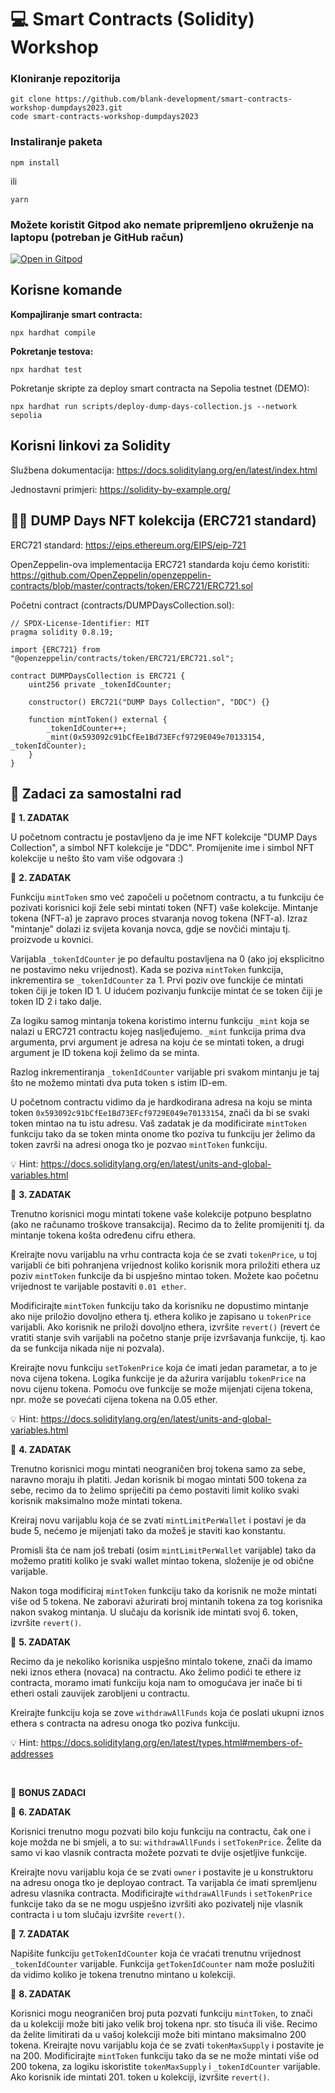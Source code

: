 # :computer: Smart Contracts (Solidity) Workshop

### Kloniranje repozitorija

```
git clone https://github.com/blank-development/smart-contracts-workshop-dumpdays2023.git
code smart-contracts-workshop-dumpdays2023
```

### Instaliranje paketa
```
npm install
```
ili
```
yarn
```

### Možete koristit Gitpod ako nemate pripremljeno okruženje na laptopu (potreban je GitHub račun)

[![Open in Gitpod](https://gitpod.io/button/open-in-gitpod.svg)](https://gitpod.io/#https://github.com/blank-development/smart-contracts-workshop-dumpdays2023)

## Korisne komande
**Kompajliranje smart contracta:**
```
npx hardhat compile
```

**Pokretanje testova:**
```
npx hardhat test
```

Pokretanje skripte za deploy smart contracta na Sepolia testnet (DEMO):
```
npx hardhat run scripts/deploy-dump-days-collection.js --network sepolia
```

## Korisni linkovi za Solidity

Službena dokumentacija: https://docs.soliditylang.org/en/latest/index.html

Jednostavni primjeri: https://solidity-by-example.org/

## :artist: DUMP Days NFT kolekcija (ERC721 standard)
ERC721 standard: https://eips.ethereum.org/EIPS/eip-721

OpenZeppelin-ova implementacija ERC721 standarda koju ćemo koristiti: https://github.com/OpenZeppelin/openzeppelin-contracts/blob/master/contracts/token/ERC721/ERC721.sol


Početni contract (contracts/DUMPDaysCollection.sol):
```solidity
// SPDX-License-Identifier: MIT
pragma solidity 0.8.19;

import {ERC721} from "@openzeppelin/contracts/token/ERC721/ERC721.sol";

contract DUMPDaysCollection is ERC721 {
    uint256 private _tokenIdCounter;

    constructor() ERC721("DUMP Days Collection", "DDC") {}

    function mintToken() external {
        _tokenIdCounter++;
        _mint(0x593092c91bCfEe1Bd73EFcf9729E049e70133154, _tokenIdCounter);
    }
}

```

## :hammer: Zadaci za samostalni rad

:large_blue_circle: **1. ZADATAK**

U početnom contractu je postavljeno da je ime NFT kolekcije "DUMP Days Collection", a simbol NFT kolekcije je "DDC". Promijenite ime i simbol NFT kolekcije u nešto što vam više odgovara :)

:large_blue_circle: **2. ZADATAK**

Funkciju `mintToken` smo već započeli u početnom contractu, a tu funkciju će pozivati korisnici koji žele sebi mintati token (NFT) vaše kolekcije. Mintanje tokena (NFT-a) je zapravo proces stvaranja novog tokena (NFT-a). Izraz "mintanje" dolazi iz svijeta kovanja novca, gdje se novčići mintaju tj. proizvode u kovnici.

Varijabla `_tokenIdCounter` je po defaultu postavljena na 0 (ako joj eksplicitno ne postavimo neku vrijednost). Kada se poziva `mintToken` funkcija, inkrementira se `_tokenIdCounter` za 1. Prvi poziv ove funckije će mintati token čiji je token ID 1. U idućem pozivanju funkcije mintat će se token čiji je token ID 2 i tako dalje.

Za logiku samog mintanja tokena koristimo internu funkciju `_mint` koja se nalazi u ERC721 contractu kojeg nasljeđujemo. `_mint` funkcija prima dva argumenta, prvi argument je adresa na koju će se mintati token, a drugi argument je ID tokena koji želimo da se minta.

Razlog inkrementiranja `_tokenIdCounter` varijable pri svakom mintanju je taj što ne možemo mintati dva puta token s istim ID-em.

U početnom contractu vidimo da je hardkodirana adresa na koju se minta token `0x593092c91bCfEe1Bd73EFcf9729E049e70133154`, znači da bi se svaki token mintao na tu istu adresu. Vaš zadatak je da modificirate `mintToken` funkciju tako da se token minta onome tko poziva tu funkciju jer želimo da token završi na adresi onoga tko je pozvao `mintToken` funkciju.

:bulb: Hint: https://docs.soliditylang.org/en/latest/units-and-global-variables.html

:large_blue_circle: **3. ZADATAK**

Trenutno korisnici mogu mintati tokene vaše kolekcije potpuno besplatno (ako ne računamo troškove transakcija). Recimo da to želite promijeniti tj. da mintanje tokena košta određenu cifru ethera.

Kreirajte novu varijablu na vrhu contracta koja će se zvati `tokenPrice`, u toj varijabli će biti pohranjena vrijednost koliko korisnik mora priložiti ethera uz poziv `mintToken` funkcije da bi uspješno mintao token. Možete kao početnu vrijednost te varijable postaviti `0.01 ether`.

Modificirajte `mintToken` funkciju tako da korisniku ne dopustimo mintanje ako nije priložio dovoljno ethera tj. ethera koliko je zapisano u `tokenPrice` varijabli. Ako korisnik ne priloži dovoljno ethera, izvršite `revert()` (revert će vratiti stanje svih varijabli na početno stanje prije izvršavanja funkcije, tj. kao da se funkcija nikada nije ni pozvala).

Kreirajte novu funkciju `setTokenPrice` koja će imati jedan parametar, a to je nova cijena tokena. Logika funkcije je da ažurira varijablu `tokenPrice` na novu cijenu tokena. Pomoću ove funkcije se može mijenjati cijena tokena, npr. može se povećati cijena tokena na 0.05 ether.

:bulb: Hint: https://docs.soliditylang.org/en/latest/units-and-global-variables.html

:large_blue_circle: **4. ZADATAK**

Trenutno korisnici mogu mintati neograničen broj tokena samo za sebe, naravno moraju ih platiti. Jedan korisnik bi mogao mintati 500 tokena za sebe, recimo da to želimo spriječiti pa ćemo postaviti limit koliko svaki korisnik maksimalno može mintati tokena.

Kreiraj novu varijablu koja će se zvati `mintLimitPerWallet` i postavi je da bude 5, nećemo je mijenjati tako da možeš je staviti kao konstantu.

Promisli šta će nam još trebati (osim `mintLimitPerWallet` varijable) tako da možemo pratiti koliko je svaki wallet mintao tokena, složenije je od obične varijable.

Nakon toga modificiraj `mintToken` funkciju tako da korisnik ne može mintati više od 5 tokena. Ne zaboravi ažurirati broj mintanih tokena za tog korisnika nakon svakog mintanja. U slučaju da korisnik ide mintati svoj 6. token, izvršite `revert()`.

:large_blue_circle: **5. ZADATAK**

Recimo da je nekoliko korisnika uspješno mintalo tokene, znači da imamo neki iznos ethera (novaca) na contractu. Ako želimo podići te ethere iz contracta, moramo imati funkciju koja nam to omogućava jer inače bi ti etheri ostali zauvijek zarobljeni u contractu.

Kreirajte funkciju koja se zove `withdrawAllFunds` koja će poslati ukupni iznos ethera s contracta na adresu onoga tko poziva funkciju.

:bulb: Hint: https://docs.soliditylang.org/en/latest/types.html#members-of-addresses

<br/>

:gem: **BONUS ZADACI**

:large_blue_circle: **6. ZADATAK**

Korisnici trenutno mogu pozvati bilo koju funkciju na contractu, čak one i koje možda ne bi smjeli, a to su: `withdrawAllFunds` i `setTokenPrice`. Želite da samo vi kao vlasnik contracta možete pozvati te dvije osjetljive funkcije.

Kreirajte novu varijablu koja će se zvati `owner` i postavite je u konstruktoru na adresu onoga tko je deployao contract. Ta varijabla će imati spremljenu adresu vlasnika contracta. Modificirajte `withdrawAllFunds` i `setTokenPrice` funkcije tako da se ne mogu uspješno izvršiti ako pozivatelj nije vlasnik contracta i u tom slučaju izvršite `revert()`.

:large_blue_circle: **7. ZADATAK**

Napišite funkciju `getTokenIdCounter` koja će vraćati trenutnu vrijednost `_tokenIdCounter` varijable. Funkcija `getTokenIdCounter` nam može poslužiti da vidimo koliko je tokena trenutno mintano u kolekciji.


:large_blue_circle: **8. ZADATAK**

Korisnici mogu neograničen broj puta pozvati funkciju `mintToken`, to znači da u kolekciji može biti jako velik broj tokena npr. sto tisuća ili više. Recimo da želite limitirati da u vašoj kolekciji može biti mintano maksimalno 200 tokena. Kreirajte novu varijablu koja će se zvati `tokenMaxSupply` i postavite je na 200. Modificirajte `mintToken` funkciju tako da se ne može mintati više od 200 tokena, za logiku iskoristite `tokenMaxSupply` i `_tokenIdCounter` varijable. Ako korisnik ide mintati 201. token u kolekciji, izvršite `revert()`.
